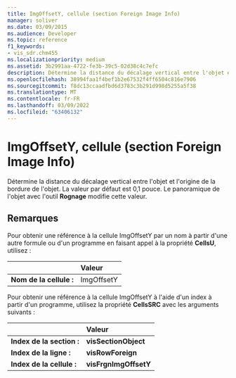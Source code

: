 ```yaml
---
title: ImgOffsetY, cellule (section Foreign Image Info)
manager: soliver
ms.date: 03/09/2015
ms.audience: Developer
ms.topic: reference
f1_keywords:
- vis_sdr.chm455
ms.localizationpriority: medium
ms.assetid: 3b2991aa-4722-fe3b-39c5-02d38c4c7efc
description: Détermine la distance du décalage vertical entre l'objet et l'origine de la bordure de l'objet. La valeur par défaut est 0,1 pouce. Le panoramique de l'objet avec l'outil Rognage modifie cette valeur.
ms.openlocfilehash: 38994faa1f4bef1b2e67532f4ff6504c816e7906
ms.sourcegitcommit: f8dc13ccaadfbd6d3783c3b291d998d5255a5f38
ms.translationtype: MT
ms.contentlocale: fr-FR
ms.lasthandoff: 03/09/2022
ms.locfileid: "63406132"
---
```

# <a name="imgoffsety-cell-foreign-image-info-section"></a>ImgOffsetY, cellule (section Foreign Image Info)

Détermine la distance du décalage vertical entre l'objet et l'origine de la bordure de l'objet. La valeur par défaut est 0,1 pouce. Le panoramique de l'objet avec l'outil **Rognage** modifie cette valeur. 
  
## <a name="remarks"></a>Remarques

Pour obtenir une référence à la cellule ImgOffsetY par un nom à partir d'une autre formule ou d'un programme en faisant appel à la propriété **CellsU**, utilisez : 
  
||Valeur |
|:-----|:-----|
| **Nom de la cellule :**  <br/> | ImgOffsetY  <br/> |
   
Pour obtenir une référence à la cellule ImgOffsetY à l'aide d'un index à partir d'un programme, utilisez la propriété **CellsSRC** avec les arguments suivants : 
  
||Valeur |
|:-----|:-----|
| **Index de la section :**  <br/> |**visSectionObject** <br/> |
| **Index de la ligne :**  <br/> |**visRowForeign** <br/> |
| **Index de la cellule :**  <br/> |**visFrgnImgOffsetY** <br/> |
   

